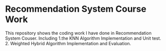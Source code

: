 # Recommendation System Course Work
This repository shows the coding work I have done in Recommendation System Couser. Including 1.the KNN Algorithm Implementation and Unit test.
2. Weighted Hybrid Algorithm Implementation and Evaluation.
